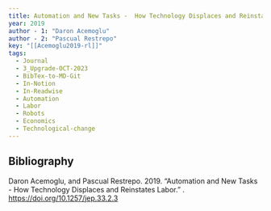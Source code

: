 ```yaml
---
title: Automation and New Tasks -  How Technology Displaces and Reinstates Labor
year: 2019
author - 1: "Daron Acemoglu"
author - 2: "Pascual Restrepo"
key: "[[Acemoglu2019-rl]]"
tags:
  - Journal
  - 3_Upgrade-OCT-2023
  - BibTex-to-MD-Git
  - In-Notion
  - In-Readwise
  - Automation
  - Labor
  - Robots
  - Economics
  - Technological-change
---
```


## Bibliography
Daron Acemoglu, and Pascual Restrepo. 2019. “Automation and New Tasks -  How Technology Displaces and Reinstates Labor.” . https://doi.org/10.1257/jep.33.2.3